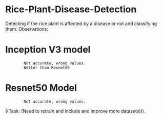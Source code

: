 # Rice-Plant-Disease-Detection
Detecting if the rice plant is affected by a disease or not and classifying them.
Observations:
# Inception V3 model
            Not accurate, wrong values. 
            Better than Resnet50
# Resnet50 Model
            Not accurate, wrong values.
            
((Task: (Need to retrain and include and improve more datasets))).
